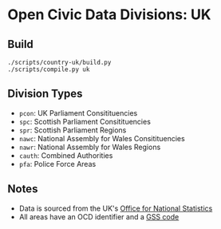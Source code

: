 # Open Civic Data Divisions: UK

## Build

```
./scripts/country-uk/build.py
./scripts/compile.py uk
```

## Division Types

* `pcon`: UK Parliament Consitituencies
* `spc`: Scottish Parliament Consitituencies
* `spr`: Scottish Parliament Regions
* `nawc`: National Assembly for Wales Consitituencies
* `nawr`: National Assembly for Wales Regions
* `cauth`: Combined Authorities
* `pfa`: Police Force Areas

## Notes

* Data is sourced from the UK's [Office for National Statistics](https://www.ons.gov.uk/)
* All areas have an OCD identifier and a [GSS code](https://en.wikipedia.org/wiki/ONS_coding_system#Current_GSS_coding_system)
